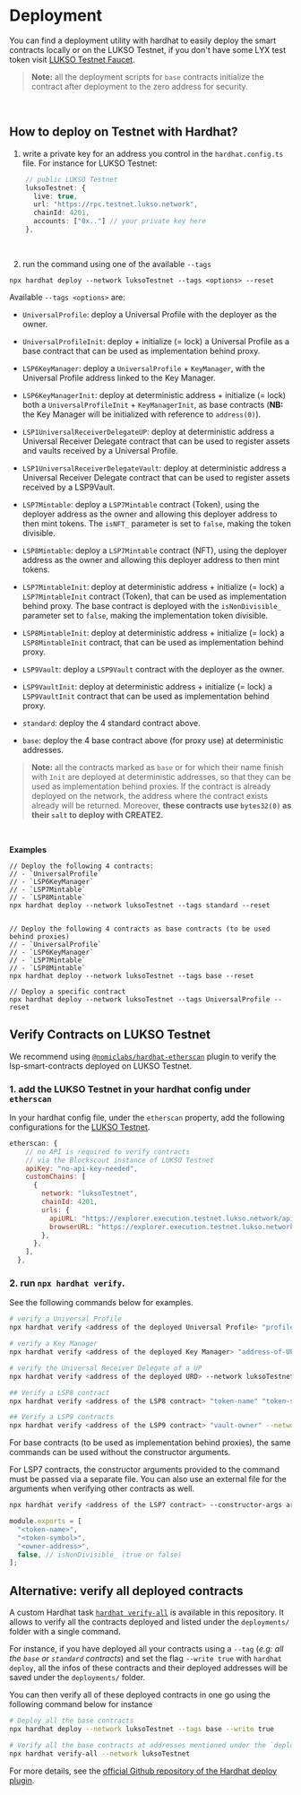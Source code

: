 # Deployment

You can find a deployment utility with hardhat to easily deploy the smart contracts locally or on the LUKSO Testnet,
if you don't have some LYX test token visit [LUKSO Testnet Faucet](https://faucet.testnet.lukso.network).

> **Note:** all the deployment scripts for `base` contracts initialize the contract after deployment to the zero address for security.

&nbsp;

## How to deploy on Testnet with Hardhat?

1. write a private key for an address you control in the `hardhat.config.ts` file. For instance for LUKSO Testnet:

```ts
    // public LUKSO Testnet
    luksoTestnet: {
      live: true,
      url: "https://rpc.testnet.lukso.network",
      chainId: 4201,
      accounts: ["0x.."] // your private key here
    },
```

&nbsp;

2. run the command using one of the available `--tags`

```
npx hardhat deploy --network luksoTestnet --tags <options> --reset
```

Available `--tags <options>` are:

- `UniversalProfile`: deploy a Universal Profile with the deployer as the owner.

- `UniversalProfileInit`: deploy + initialize (= lock) a Universal Profile as a base contract that can be used as implementation behind proxy.

- `LSP6KeyManager`: deploy a `UniversalProfile` + `KeyManager`, with the Universal Profile address linked to the Key Manager.

- `LSP6KeyManagerInit`: deploy at deterministic address + initialize (= lock) both a `UniversalProfileInit` + `KeyManagerInit`, as base contracts (**NB:** the Key Manager will be initialized with reference to `address(0)`).

- `LSP1UniversalReceiverDelegateUP`: deploy at deterministic address a Universal Receiver Delegate contract that can be used to register assets and vaults received by a Universal Profile.

- `LSP1UniversalReceiverDelegateVault`: deploy at deterministic address a Universal Receiver Delegate contract that can be used to register assets received by a LSP9Vault.

- `LSP7Mintable`: deploy a `LSP7Mintable` contract (Token), using the deployer address as the owner and allowing this deployer address to then mint tokens. The `isNFT_` parameter is set to `false`, making the token divisible.

- `LSP8Mintable`: deploy a `LSP7Mintable` contract (NFT), using the deployer address as the owner and allowing this deployer address to then mint tokens.

- `LSP7MintableInit`: deploy at deterministic address + initialize (= lock) a `LSP7MintableInit` contract (Token), that can be used as implementation behind proxy. The base contract is deployed with the `isNonDivisible_` parameter set to `false`, making the implementation token divisible.

- `LSP8MintableInit`: deploy at deterministic address + initialize (= lock) a `LSP8MintableInit` contract, that can be used as implementation behind proxy.

- `LSP9Vault`: deploy a `LSP9Vault` contract with the deployer as the owner.

- `LSP9VaultInit`: deploy at deterministic address + initialize (= lock) a `LSP9VaultInit` contract that can be used as implementation behind proxy.

- `standard`: deploy the 4 standard contract above.

- `base`: deploy the 4 base contract above (for proxy use) at deterministic addresses.

> **Note:** all the contracts marked as `base` or for which their name finish with `Init` are deployed at deterministic addresses, so that they can be used as implementation behind proxies. If the contract is already deployed on the network, the address where the contract exists already will be returned.
> Moreover, **these contracts use `bytes32(0)` as their `salt` to deploy with CREATE2.**

&nbsp;

**Examples**

```
// Deploy the following 4 contracts:
// - `UniversalProfile`
// - `LSP6KeyManager`
// - `LSP7Mintable`
// - `LSP8Mintable`
npx hardhat deploy --network luksoTestnet --tags standard --reset


// Deploy the following 4 contracts as base contracts (to be used behind proxies)
// - `UniversalProfile`
// - `LSP6KeyManager`
// - `LSP7Mintable`
// - `LSP8Mintable`
npx hardhat deploy --network luksoTestnet --tags base --reset

// Deploy a specific contract
npx hardhat deploy --network luksoTestnet --tags UniversalProfile --reset
```

## Verify Contracts on LUKSO Testnet

We recommend using [`@nomiclabs/hardhat-etherscan`](https://hardhat.org/hardhat-runner/plugins/nomiclabs-hardhat-etherscan) plugin to verify the lsp-smart-contracts deployed on LUKSO Testnet.

### 1. add the LUKSO Testnet in your hardhat config under `etherscan`

In your hardhat config file, under the `etherscan` property, add the following configurations for the [LUKSO Testnet](https://docs.lukso.tech/networks/testnet/parameters).

```js
etherscan: {
    // no API is required to verify contracts
    // via the Blockscout instance of LUKSO Testnet
    apiKey: "no-api-key-needed",
    customChains: [
      {
        network: "luksoTestnet",
        chainId: 4201,
        urls: {
          apiURL: "https://explorer.execution.testnet.lukso.network/api",
          browserURL: "https://explorer.execution.testnet.lukso.network",
        },
      },
    ],
  },
```

### 2. run `npx hardhat verify`.

See the following commands below for examples.

```bash
# verify a Universal Profile
npx hardhat verify <address of the deployed Universal Profile> "profile-owner" --network luksoTestnet --contract path/to/UniversalProfileContract.sol:ContractName

# verify a Key Manager
npx hardhat verify <address of the deployed Key Manager> "address-of-UP-linked-to-KM" --network luksoTestnet

# verify the Universal Receiver Delegate of a UP
npx hardhat verify <address of the deployed URD> --network luksoTestnet

## Verify a LSP8 contract
npx hardhat verify <address of the LSP8 contract> "token-name" "token-symbol" "owner-address" --network luksoTestnet

## Verify a LSP9 contracts
npx hardhat verify <address of the LSP9 contract> "vault-owner" --network luksoTestnet
```

For base contracts (to be used as implementation behind proxies), the same commands can be used without the constructor arguments.

For LSP7 contracts, the constructor arguments provided to the command must be passed via a separate file. You can also use an external file for the arguments when verifying other contracts as well.

```bash
npx hardhat verify <address of the LSP7 contract> --constructor-args arguments.js --network luksoTestnet
```

```js title="arguments.js"
module.exports = [
  "<token-name>",
  "<token-symbol>",
  "<owner-address>",
  false, // isNonDivisible_ (true or false)
];
```

## Alternative: verify all deployed contracts

A custom Hardhat task [`hardhat verify-all`](./scripts/ci/verify-all-contracts.ts) is available in this repository. It allows to verify all the contracts deployed and listed under the `deployments/` folder with a single command.

For instance, if you have deployed all your contracts using a `--tag` (_e.g: all the `base` or `standard` contracts_) and set the flag `--write true` with `hardhat deploy`, all the infos of these contracts and their deployed addresses will be saved under the `deployments/` folder.

You can then verify all of these deployed contracts in one go using the following command below for instance

```bash
# Deploy all the base contracts
npx hardhat deploy --network luksoTestnet --tags base --write true

# Verify all the base contracts at addresses mentioned under the `deployments/` folder
npx hardhat verify-all --network luksoTestnet
```

For more details, see the [official Github repository of the Hardhat deploy plugin](https://github.com/wighawag/hardhat-deploy).
